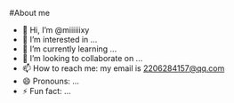 #About me
- 👋 Hi, I’m @miiiiiixy
- 👀 I’m interested in ...
- 🌱 I’m currently learning ...
- 💞️ I’m looking to collaborate on ...
- 📫 How to reach me: my email is 2206284157@qq.com
- 😄 Pronouns: ...
- ⚡ Fun fact: ...
